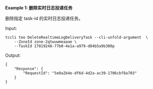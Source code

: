 **Example 1: 删除实时日志投递任务**

删除指定 task-id 的实时日志投递任务。

Input: 

```
tccli teo DeleteRealtimeLogDeliveryTask --cli-unfold-argument  \
    --ZoneId zone-2qtwuwmeaaae \
    --TaskId 17819248-77b0-4e1a-a979-d84b5a9b300p
```

Output: 
```
{
    "Response": {
        "RequestId": "5e0a2b4e-df6d-4d2a-ac39-1706cbf8a703"
    }
}
```

